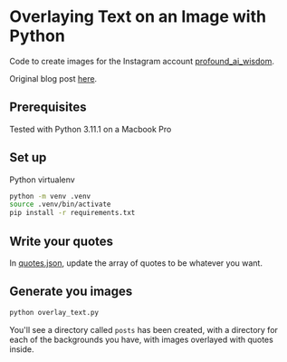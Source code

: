 # Overlaying Text on an Image with Python

Code to create images for the Instagram account [profound_ai_wisdom](https://www.instagram.com/profound_ai_wisdom/).

Original blog post [here](https://taylorondrey.com/posts/profound-ai-wisdom/).

## Prerequisites

Tested with Python 3.11.1 on a Macbook Pro

##  Set up

Python virtualenv

```zsh
python -m venv .venv
source .venv/bin/activate
pip install -r requirements.txt
```

## Write your quotes

In [quotes.json](./quotes.json), update the array of quotes to be whatever you want.

## Generate you images

```zsh
python overlay_text.py
```

You'll see a directory called `posts` has been created, with a directory for each of the backgrounds you have, with images overlayed with quotes inside.
